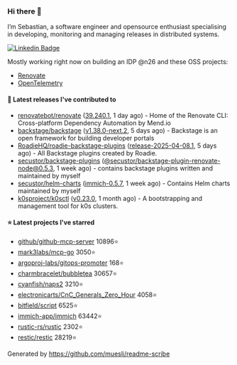 ### Hi there 👋

I’m Sebastian, a software engineer and opensource enthusiast specialising in developing, monitoring and managing releases in distributed systems.    

[![Linkedin Badge](https://img.shields.io/badge/-LinkedIn-blue?style=flat&logo=Linkedin&logoColor=white&link=https://www.linkedin.com/in/sebastian-poxhofer/)](https://www.linkedin.com/in/sebastian-poxhofer/)

Mostly working right now on building an IDP @n26 and these OSS projects:
- [Renovate](https://github.com/renovatebot/renovate)
- [OpenTelemetry](https://github.com/open-telemetry)



#### 🚀 Latest releases I've contributed to

- [renovatebot/renovate](https://github.com/renovatebot/renovate) ([39.240.1](https://github.com/renovatebot/renovate/releases/tag/39.240.1), 1 day ago) - Home of the Renovate CLI: Cross-platform Dependency Automation by Mend.io
- [backstage/backstage](https://github.com/backstage/backstage) ([v1.38.0-next.2](https://github.com/backstage/backstage/releases/tag/v1.38.0-next.2), 5 days ago) - Backstage is an open framework for building developer portals
- [RoadieHQ/roadie-backstage-plugins](https://github.com/RoadieHQ/roadie-backstage-plugins) ([release-2025-04-08.1](https://github.com/RoadieHQ/roadie-backstage-plugins/releases/tag/release-2025-04-08.1), 5 days ago) - All Backstage plugins created by Roadie.
- [secustor/backstage-plugins](https://github.com/secustor/backstage-plugins) ([@secustor/backstage-plugin-renovate-node@0.5.3](https://github.com/secustor/backstage-plugins/releases/tag/%40secustor/backstage-plugin-renovate-node%400.5.3), 1 week ago) - contains backstage plugins written and maintained by myself
- [secustor/helm-charts](https://github.com/secustor/helm-charts) ([immich-0.5.7](https://github.com/secustor/helm-charts/releases/tag/immich-0.5.7), 1 week ago) - Contains Helm charts maintained by myself
- [k0sproject/k0sctl](https://github.com/k0sproject/k0sctl) ([v0.23.0](https://github.com/k0sproject/k0sctl/releases/tag/v0.23.0), 1 month ago) - A bootstrapping and management tool for k0s clusters.

#### ⭐ Latest projects I've starred

- [github/github-mcp-server](https://github.com/github/github-mcp-server) 10896⭐
- [mark3labs/mcp-go](https://github.com/mark3labs/mcp-go) 3050⭐
- [argoproj-labs/gitops-promoter](https://github.com/argoproj-labs/gitops-promoter) 168⭐
- [charmbracelet/bubbletea](https://github.com/charmbracelet/bubbletea) 30657⭐
- [cyanfish/naps2](https://github.com/cyanfish/naps2) 3210⭐
- [electronicarts/CnC_Generals_Zero_Hour](https://github.com/electronicarts/CnC_Generals_Zero_Hour) 4058⭐
- [bitfield/script](https://github.com/bitfield/script) 6525⭐
- [immich-app/immich](https://github.com/immich-app/immich) 63442⭐
- [rustic-rs/rustic](https://github.com/rustic-rs/rustic) 2302⭐
- [restic/restic](https://github.com/restic/restic) 28219⭐



Generated by https://github.com/muesli/readme-scribe
